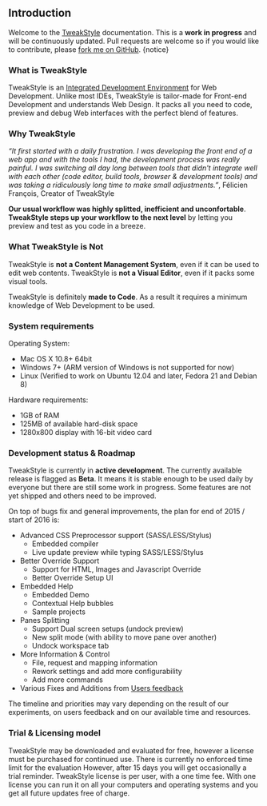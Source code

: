 ## Introduction

Welcome to the [TweakStyle](https://tweakstyle.com) documentation. This is a __work in progress__ and will be continuously updated. Pull requests are welcome so if you would like to contribute, please [fork me on GitHub](https://github.com/TweakStyle/documentation). {notice}

### What is TweakStyle

TweakStyle is an [Integrated Development Environment](https://en.wikipedia.org/wiki/Integrated_development_environment) for Web Development.
Unlike most IDEs, TweakStyle is tailor-made for Front-end Development and understands Web Design.
It packs all you need to code, preview and debug Web interfaces with the perfect blend of features.

### Why TweakStyle

_“It first started with a daily frustration. I was developing the front end of a web app and with the tools I had, the development process was really painful. I was switching all day long between tools that didn't integrate well with each other (code editor, build tools, browser & development tools) and was taking a ridiculously long time to make small adjustments.”_, Félicien François, Creator of TweakStyle

__Our usual workflow was highly splitted, inefficient and unconfortable__.
__TweakStyle steps up your workflow to the next level__ by letting you preview and test as you code in a breeze.

### What TweakStyle is Not

TweakStyle is __not a Content Management System__, even if it can be used to edit web contents.
TweakStyle is __not a Visual Editor__, even if it packs some visual tools.

TweakStyle is definitely __made to Code__.
As a result it requires a minimum knowledge of Web Development to be used.

### System requirements

Operating System:
- Mac OS X 10.8+ 64bit
- Windows 7+ (ARM version of Windows is not supported for now)
- Linux (Verified to work on Ubuntu 12.04 and later, Fedora 21 and Debian 8)

Hardware requirements:
- 1GB of RAM
- 125MB of available hard-disk space
- 1280x800 display with 16-bit video card

### Development status & Roadmap

TweakStyle is currently in __active development__.
The currently available release is flagged as __Beta__.
It means it is stable enough to be used daily by everyone but there are still some work in progress.
Some features are not yet shipped and others need to be improved.

On top of bugs fix and general improvements, the plan for end of 2015 / start of 2016 is:
- Advanced CSS Preprocessor support (SASS/LESS/Stylus)
  - Embedded compiler
  - Live update preview while typing SASS/LESS/Stylus
- Better Override Support
  - Support for HTML, Images and Javascript Override
  - Better Override Setup UI
- Embedded Help
  - Embedded Demo 
  - Contextual Help bubbles
  - Sample projects
- Panes Splitting
  - Support Dual screen setups (undock preview)
  - New split mode (with ability to move pane over another)
  - Undock workspace tab
- More Information & Control
  - File, request and mapping information
  - Rework settings and add more configurability
  - Add more commands
- Various Fixes and Additions from [Users feedback](https://feedback.userreport.com/4c0a2f4d-0129-4a8c-88f3-cbbf6052f814/)

The timeline and priorities may vary depending on the result of our experiments, on users feedback and on our available time and resources.

### Trial & Licensing model

TweakStyle may be downloaded and evaluated for free, however a license must be purchased for continued use. There is currently no enforced time limit for the evaluation However, after 15 days you will get occasionally a trial reminder.
TweakStyle license is per user, with a one time fee. With one license you can run it on all your computers and operating systems and you get all future updates free of charge.